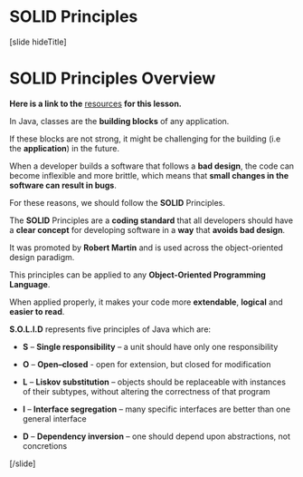 # SOLID Principles

[slide hideTitle]

# SOLID Principles Overview

**Here is a link to the** [resources](https://videos.softuni.org/resources/java/java-oop-advanced/05.Java-OOP-Advanced-S.O.L.I.D-Lab-Skeleton.zip) **for this lesson.**

In Java, classes are the **building blocks** of any application. 

If these blocks are not strong, it might be challenging for the building (i.e the **application**) in the future.

When a developer builds a software that follows a **bad design**, the code can become inflexible and more brittle, which means that **small changes in the software can result in bugs**.

For these reasons, we should follow the **SOLID** Principles.

The **SOLID** Principles are a **coding standard** that all developers should have a **clear concept** for developing software in a **way** that **avoids bad design**.

It was promoted by **Robert Martin** and is used across the object-oriented design paradigm.

This principles can be applied to any **Object-Oriented Programming Language**.

When applied properly, it makes your code more **extendable**, **logical** and **easier to read**.

**S.O.L.I.D** represents five principles of Java which are:

- **S** – **Single responsibility** – a unit should have only one responsibility
- **O** – **Open–closed** - open for extension, but closed for modification
- **L** – **Liskov substitution** – objects should be replaceable with instances of their subtypes, without altering the correctness of that program

- **I** – **Interface segregation** – many specific interfaces are better than one general interface
- **D** – **Dependency inversion** – one should depend upon abstractions, not concretions

[/slide]